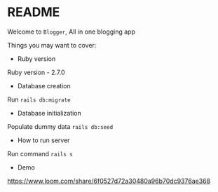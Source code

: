 # README

Welcome to `Blogger`, All in one blogging app

Things you may want to cover:

- Ruby version

Ruby version - 2.7.0

- Database creation

Run `rails db:migrate`

- Database initialization

Populate dummy data `rails db:seed`

- How to run server

Run command `rails s`

- Demo

https://www.loom.com/share/6f0527d72a30480a96b70dc9376ae368
